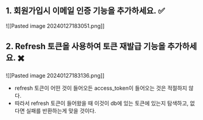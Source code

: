 ## 1. 회원가입시 이메일 인증 기능을 추가하세요. ✅
![[Pasted image 20240127183051.png]]

## 2. Refresh 토큰을 사용하여 토큰 재발급 기능을 추가하세요. ✖️

![[Pasted image 20240127183136.png]]


- refresh 토큰이 어떤 것이 들어오든 access_token이 들어오는 것은 적절하지 않다.
- 따라서 refresh 토큰이 들어왔을 때 이것이 db에 있는 토큰에 있는지 탐색하고, 없다면 실패를 반환하는게 맞을 것이다.